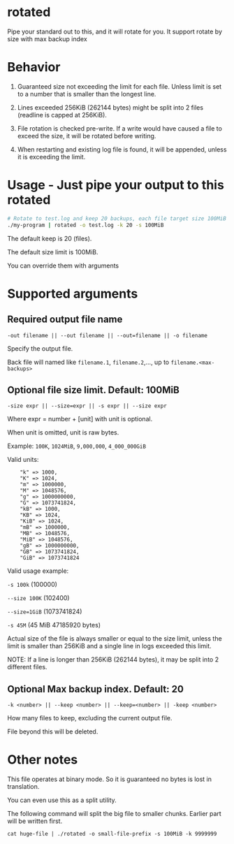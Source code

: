 # rotated
Pipe your standard out to this, and it will rotate for you.
It support rotate by size with max backup index

# Behavior
1. Guaranteed size not exceeding the limit for each file. Unless limit is set to a number that is smaller than the longest line.

2. Lines exceeded 256KiB (262144 bytes) might be split into 2 files (readline is capped at 256KiB).

3. File rotation is checked pre-write. If a write would have caused a file to exceed the size, it will be rotated before writing.

4. When restarting and existing log file is found, it will be appended, unless it is exceeding the limit.

# Usage - Just pipe your output to this rotated

```bash
# Rotate to test.log and keep 20 backups, each file target size 100MiB
./my-program | rotated -o test.log -k 20 -s 100MiB
```

The default keep is 20 (files).

The default size limit is 100MiB.

You can override them with arguments

# Supported arguments

## Required output file name
`-out filename || --out filename || --out=filename || -o filename`

Specify the output file. 

Back file will named like `filename.1`, `filename.2`,..., up to `filename.<max-backups>`

## Optional file size limit. Default: 100MiB
`-size expr || --size=expr || -s expr || --size expr`

Where expr = number + [unit] with unit is optional.

When unit is omitted, unit is raw bytes.

Example: `100K`, `1024MiB`, `9,000,000`, `4_000_000GiB`

Valid units: 
```
  	"k" => 1000,
    "K" => 1024,
  	"m" => 1000000,
  	"M" => 1048576,
  	"g" => 1000000000,
  	"G" => 1073741824,
    "kB" => 1000,
  	"KB" => 1024,
  	"KiB" => 1024,
  	"mB" => 1000000,
  	"MB" => 1048576,
  	"MiB" => 1048576,
  	"gB" => 1000000000,
    "GB" => 1073741824,
    "GiB" => 1073741824
```

Valid usage example:

`-s 100k` (100000)

`--size 100K` (102400)

`--size=1GiB` (1073741824)

`-s 45M` (45 MiB 47185920 bytes)

Actual size of the file is always smaller or equal to the size limit,
unless the limit is smaller than 256KiB and a single line in logs exceeded this limit.


NOTE: If a line is longer than 256KiB (262144 bytes), it may be split into 2 different files.

## Optional Max backup index. Default: 20
`-k <number> || --keep <number> || --keep=<number> || -keep <number>` 

How many files to keep, excluding the current output file.

File beyond this will be deleted.

# Other notes
This file operates at binary mode. So it is guaranteed no bytes is lost in translation.

You can even use this as a split utility.

The following command will split the big file to smaller chunks. 
Earlier part will be written first.

`cat huge-file | ./rotated -o small-file-prefix -s 100MiB -k 9999999`
